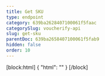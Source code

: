 ```yaml
---
title: Get SKU
type: endpoint
category: 639ba2628407100061f5faac
categorySlug: voucherify-api
slug: get-sku
parentDoc: 639ba2658407100061f5fab9
hidden: false
order: 10
---
```

[block:html]
{
  "html": "<style>\n[title=\"Toggle library\"] { \n  display: none; }\n.LanguagePicker-divider { \n  display: none; }\n.Playground-section3VTXuaYZivJK > .APISectionHeader3LN_-QIR0m7x {\n  display: none; }\n.LanguagePicker-languages1qVVo_v6AlP9 {\n  display: none; }\n</style>"
}
[/block]
